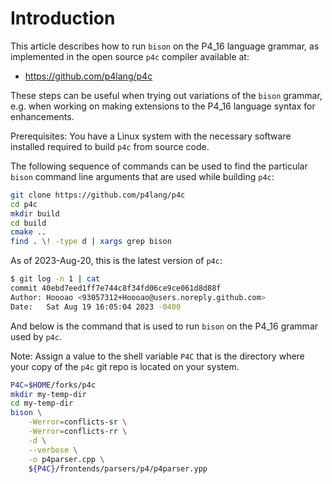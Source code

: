 # Introduction

This article describes how to run `bison` on the P4_16 language
grammar, as implemented in the open source `p4c` compiler available
at:

+ https://github.com/p4lang/p4c

These steps can be useful when trying out variations of the `bison`
grammar, e.g. when working on making extensions to the P4_16 language
syntax for enhancements.

Prerequisites: You have a Linux system with the necessary software
installed required to build `p4c` from source code.

The following sequence of commands can be used to find the particular
`bison` command line arguments that are used while building `p4c`:

```bash
git clone https://github.com/p4lang/p4c
cd p4c
mkdir build
cd build
cmake ..
find . \! -type d | xargs grep bison
```

As of 2023-Aug-20, this is the latest version of `p4c`:

```bash
$ git log -n 1 | cat
commit 40ebd7eed1ff7e744c8f34fd06ce9ce061d8d88f
Author: Hoooao <93057312+Hoooao@users.noreply.github.com>
Date:   Sat Aug 19 16:05:04 2023 -0400
```

And below is the command that is used to run `bison` on the P4_16
grammar used by `p4c`.

Note: Assign a value to the shell variable `P4C` that is the directory
where your copy of the `p4c` git repo is located on your system.

```bash
P4C=$HOME/forks/p4c
mkdir my-temp-dir
cd my-temp-dir
bison \
    -Werror=conflicts-sr \
	-Werror=conflicts-rr \
	-d \
	--verbose \
	-o p4parser.cpp \
	${P4C}/frontends/parsers/p4/p4parser.ypp
```
